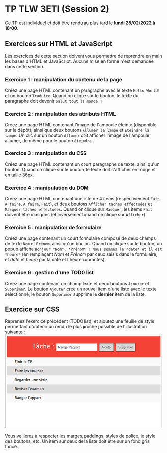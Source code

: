 # TP TLW 3ETI (Session 2)

Ce TP est individuel et doit être rendu au plus tard le **lundi 28/02/2022 à 18:00**.

## Exercices sur HTML et JavaScript
Les exercices de cette section doivent vous permettre de reprendre en main les bases d'HTML et JavaScript. Aucune mise en forme n'est demandée dans cette section.

### Exercice 1 : manipulation du contenu de la page
Créez une page HTML contenant un paragraphe avec le texte `Hello World!` et un bouton `Traduire`. Quand on clique sur le bouton, le texte du paragraphe doit devenir `Salut tout le monde !`

### Exercice 2 : manipulation des attributs HTML
Créez une page HTML contenant l'image de l'ampoule éteinte (disponible sur le dépôt), ainsi que deux boutons `Allumer la lampe` et `Eteindre la lampe`. Un clic sur un bouton `Allumer` doit afficher l'image de l'ampoule allumer, de même pour le bouton `éteindre`.

### Exercice 3 : manipulation du CSS
Créez une page HTML contenant un court paragraphe de texte, ainsi qu'un bouton. Quand on clique sur le bouton, le texte doit s'afficher en rouge et en taille 36px.

### Exercice 4 : manipulation du DOM
Créez une page HTML contenant une liste de 4 items (respectivement `Fait`, `A faire`, `A faire`, `Fait`), et deux boutons `Afficher tâches effectuées` et `Masquer tâches effectuées`. Quand on clique sur `Masquer`, les items `Fait` doivent être masqués (et inversement quand on clique sur `Afficher`).

### Exercice 5 : manipulation de formulaire
Créez une page contenant un court formulaire composé de deux champs de texte `Nom` et `Prénom`, ainsi qu'un bouton. Quand on clique sur le bouton, un popup affiche `Bonjour *Nom*, *Prénom* ! Nous sommes le *date* et il est *heure*` (en remplaçant *Nom* et *Prénom* par ceux saisis dans le formulaire, et *date* et *heure* par la date et l'heure courantes).

### Exercice 6 : gestion d'une TODO list
Créez une page contenant un champ texte et deux boutons `Ajouter` et `Supprimer`. Le bouton `Ajouter` crée un nouvel item d'une liste avec le texte sélectionné, le bouton `Supprimer` supprime le **dernier** item de la liste.

## Exercice sur CSS
Reprenez l'exercice précédent (TODO list), et ajoutez une feuille de style permettant d'obtenir un rendu le plus proche possible de l'illustration suivante :
![](img/todolist.png)

Vous veillerez à respecter les marges, paddings, styles de police, le style des boutons, etc. Un item sur deux de la liste doit être sur un fond gris foncé.